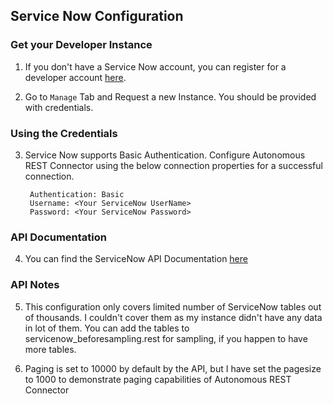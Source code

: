 ## Service Now Configuration

### Get your Developer Instance
1. If you don't have a Service Now account, you can register for a developer account [here](https://developer.servicenow.com/app.do#!/home).

2. Go to `Manage` Tab and Request a new Instance. You should be provided with credentials. 

### Using the Credentials
3. Service Now supports Basic Authentication. Configure Autonomous REST Connector using the below connection properties for a successful connection.
      
        Authentication: Basic
        Username: <Your ServiceNow UserName>
        Password: <Your ServiceNow Password>

### API Documentation
4. You can find the ServiceNow API Documentation [here](https://developer.servicenow.com/app.do#!/rest_api_doc?v=madrid&id=c_TableAPI)

### API Notes
5. This configuration only covers limited number of ServiceNow tables out of thousands. I couldn't cover them as my instance didn't have any data in lot of them. You can add the tables to servicenow_beforesampling.rest for sampling, if you happen to have more tables.

6. Paging is set to 10000 by default by the API, but I have set the pagesize to 1000 to demonstrate paging capabilities of Autonomous REST Connector
